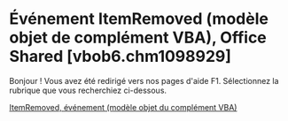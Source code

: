 
# Événement ItemRemoved (modèle objet de complément VBA), Office Shared [vbob6.chm1098929]

Bonjour ! Vous avez été redirigé vers nos pages d'aide F1. Sélectionnez la rubrique que vous recherchiez ci-dessous.

[ItemRemoved, événement (modèle objet du complément VBA)](http://msdn.microsoft.com/library/75de849e-9f9c-fb81-f830-2a7358f1422e%28Office.15%29.aspx)
